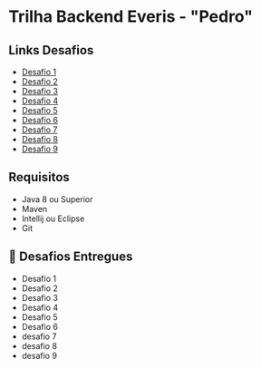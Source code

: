 # Trilha Backend Everis - "Pedro"

## Links Desafios
- [Desafio 1](https://github.com/pedro-git-projects/desafio-trilha-backend-everis/tree/master/desafio-1)
- [Desafio 2](https://github.com/pedro-git-projects/desafio-trilha-backend-everis/tree/master/desafio-2)
- [Desafio 3](https://github.com/pedro-git-projects/desafio-trilha-backend-everis/tree/master/desafio-3)
- [Desafio 4](https://github.com/pedro-git-projects/desafio-trilha-backend-everis/tree/master/desafio-4)
- [Desafio 5](https://github.com/pedro-git-projects/desafio-trilha-backend-everis/tree/master/desafio-5)
- [Desafio 6](https://github.com/pedro-git-projects/desafio-trilha-backend-everis/tree/master/desafio-6)
- [Desafio 7](https://github.com/pedro-git-projects/desafio-trilha-backend-everis/tree/master/desafio-7)
- [Desafio 8](https://github.com/pedro-git-projects/desafio-trilha-backend-everis/tree/master/desafio-8)
- [Desafio 9](https://github.com/pedro-git-projects/desafio-trilha-backend-everis/tree/master/desafio-9)

## Requisitos

- Java 8 ou Superior
- Maven
- Intellij ou Eclipse
- Git

## 📅 Desafios Entregues

- Desafio 1 
- Desafio 2 
- Desafio 3 
- Desafio 4 
- Desafio 5 
- Desafio 6
- desafio 7
- desafio 8
- desafio 9